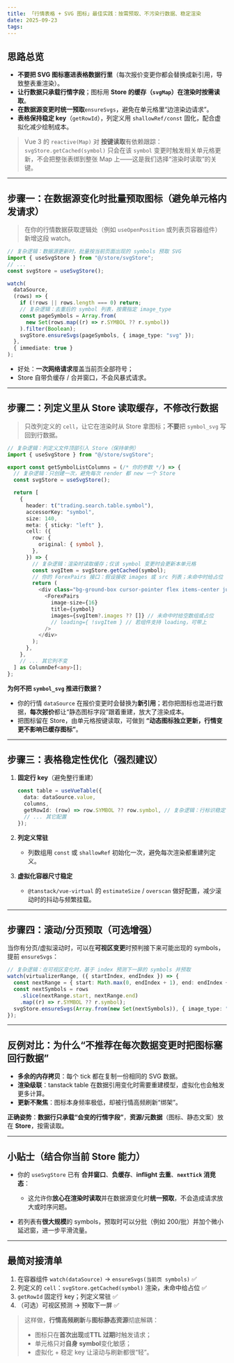 ```yaml
---
title: 「行情表格 + SVG 图标」最佳实践：按需预取、不污染行数据、稳定渲染
date: 2025-09-23
tags:
---
```


## 思路总览

- **不要把 SVG 图标塞进表格数据行里**（每次报价变更你都会替换成新引用，导致整表重渲染）。
- **让行数据只承载行情字段**；图标用 **Store 的缓存（`svgMap`）在渲染时按需读取**。
- **在数据源变更时统一预取**`ensureSvgs`，避免在单元格里“边渲染边请求”。
- **表格保持稳定 key**（`getRowId`），列定义用 `shallowRef/const` 固化，配合虚拟化减少绘制成本。

> Vue 3 的 `reactive(Map)` 对 **按键读取**有依赖跟踪：`svgStore.getCached(symbol)` 只会在该 `symbol` 变更时触发相关单元格更新，不会把整张表绑到整张 Map 上——这是我们选择“渲染时读取”的关键。

---

## 步骤一：在数据源变化时**批量预取**图标（避免单元格内发请求）

> 在你的行情数据获取逻辑处（例如 `useOpenPosition` 或列表页容器组件）新增这段 watch。

```ts
// 复杂逻辑：数据源更新时，批量按当前页面出现的 symbols 预取 SVG
import { useSvgStore } from "@/store/svgStore";
// ...
const svgStore = useSvgStore();

watch(
  dataSource,
  (rows) => {
    if (!rows || rows.length === 0) return;
    // 复杂逻辑：去重后的 symbol 列表，按需指定 image_type
    const pageSymbols = Array.from(
      new Set(rows.map((r) => r.SYMBOL ?? r.symbol))
    ).filter(Boolean);
    svgStore.ensureSvgs(pageSymbols, { image_type: "svg" });
  },
  { immediate: true }
);
```

- 好处：**一次网络请求**覆盖当前页全部符号；
- Store 自带负缓存 / 合并窗口，不会风暴式请求。

---

## 步骤二：**列定义里**从 Store 读取缓存，不修改行数据

> 只改列定义的 `cell`，让它在渲染时从 Store 拿图标；**不要**把 `symbol_svg` 写回到行数据。

```ts
// 复杂逻辑：列定义文件顶部引入 Store（保持单例）
import { useSvgStore } from "@/store/svgStore";

export const getSymbolListColumns = (/* 你的参数 */) => {
  // 复杂逻辑：只创建一次，避免每次 render 都 new 一个 Store
  const svgStore = useSvgStore();

  return [
    {
      header: t("trading.search.table.symbol"),
      accessorKey: "symbol",
      size: 140,
      meta: { sticky: "left" },
      cell: ({
        row: {
          original: { symbol },
        },
      }) => {
        // 复杂逻辑：渲染时读取缓存；仅该 symbol 变更时会更新本单元格
        const svgItem = svgStore.getCached(symbol);
        // 你的 ForexPairs 接口：假设接收 images 或 src 列表；未命中时给占位
        return (
          <div class="bg-ground-box cursor-pointer flex items-center justify-between gap-1">
            <ForexPairs
              image-size={16}
              title={symbol}
              images={svgItem?.images ?? []} // 未命中时给空数组或占位
              // loading={ !svgItem } // 若组件支持 loading，可带上
            />
          </div>
        );
      },
    },
    // ... 其它列不变
  ] as ColumnDef<any>[];
};
```

**为何不把 `symbol_svg` 推进行数据？**

- 你的行情 `dataSource` 在报价变更时会替换为**新引用**；若你把图标也混进行数据，**每次报价**都让“静态图标字段”跟着重建，放大了渲染成本。
- 把图标留在 Store，由单元格按键读取，可做到 **“动态图标独立更新，行情变更不影响已缓存图标”**。

---

## 步骤三：表格**稳定性优化**（强烈建议）

1. **固定行 key**（避免整行重建）

   ```ts
   const table = useVueTable({
     data: dataSource.value,
     columns,
     getRowId: (row) => row.SYMBOL ?? row.symbol, // 复杂逻辑：行标识稳定
     // ... 其它配置
   });
   ```

2. **列定义常驻**

   - 列数组用 `const` 或 `shallowRef` 初始化一次，避免每次渲染都重建列定义。

3. **虚拟化容器尺寸稳定**

   - `@tanstack/vue-virtual` 的 `estimateSize` / `overscan` 做好配置，减少滚动时的抖动与频繁挂载。

---

## 步骤四：**滚动/分页预取**（可选增强）

当你有分页/虚拟滚动时，可以在**可视区变更**时预判接下来可能出现的 symbols，提前 `ensureSvgs`：

```ts
// 复杂逻辑：在可视区变化时，基于 index 预测下一屏的 symbols 并预取
watch(virtualizerRange, ({ startIndex, endIndex }) => {
  const nextRange = { start: Math.max(0, endIndex + 1), end: endIndex + 30 };
  const nextSymbols = rows
    .slice(nextRange.start, nextRange.end)
    .map((r) => r.SYMBOL ?? r.symbol);
  svgStore.ensureSvgs(Array.from(new Set(nextSymbols)), { image_type: "svg" });
});
```

---

## 反例对比：为什么“不推荐在每次数据变更时把图标塞回行数据”

- **多余的内存拷贝**：每个 tick 都在复制一份相同的 SVG 数据。
- **渲染级联**：tanstack table 在数据引用变化时需要重建模型，虚拟化也会触发更多计算。
- **更新不聚焦**：图标本身频率极低，却被行情高频刷新“绑架”。

**正确姿势**：**数据行只承载“会变的行情字段”**，**资源/元数据**（图标、静态文案）放在 **Store**，按需读取。

---

## 小贴士（结合你当前 Store 能力）

- 你的 `useSvgStore` 已有 **合并窗口**、**负缓存**、**inflight 去重**、**`nextTick` 消竞态**：

  - 这允许你**放心在渲染时读取**并在数据源变化时**统一预取**，不会造成请求放大或时序问题。

- 若列表有**很大规模**的 symbols，预取时可以分批（例如 200/批）并加个微小延迟窗，进一步平滑流量。

---

## 最简对接清单

1. 在容器组件 `watch(dataSource)` → `ensureSvgs(当前页 symbols)` ✅
2. 列定义的 `cell`：`svgStore.getCached(symbol)` 渲染，未命中给占位 ✅
3. `getRowId` 固定行 key；列定义常驻 ✅
4. （可选）可视区预测 → 预取下一屏 ✅

> 这样做，**行情高频刷新**与**图标静态资源**彻底解耦：
>
> - 图标只在**首次出现**或**TTL 过期**时触发请求；
> - 单元格只对**自身 symbol**变化敏感；
> - 虚拟化 + 稳定 key 让滚动与刷新都很“轻”。
